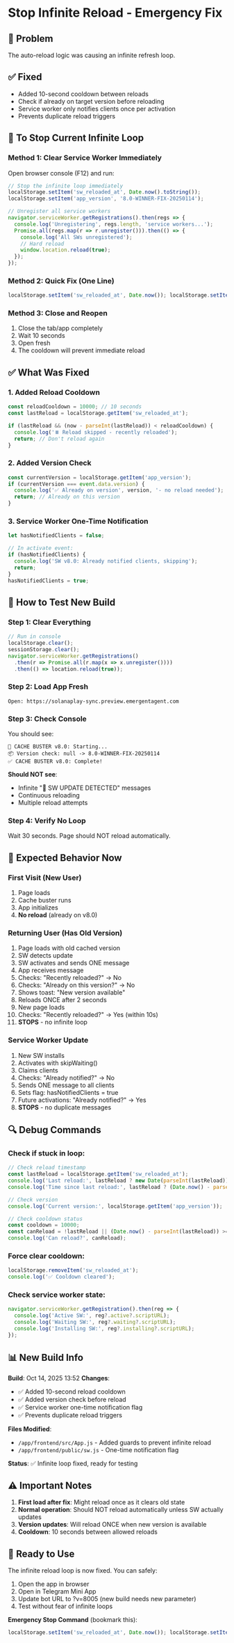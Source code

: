 # Stop Infinite Reload - Emergency Fix

## 🚨 Problem
The auto-reload logic was causing an infinite refresh loop.

## ✅ Fixed
- Added 10-second cooldown between reloads
- Check if already on target version before reloading
- Service worker only notifies clients once per activation
- Prevents duplicate reload triggers

## 🛑 To Stop Current Infinite Loop

### Method 1: Clear Service Worker Immediately

Open browser console (F12) and run:

```javascript
// Stop the infinite loop immediately
localStorage.setItem('sw_reloaded_at', Date.now().toString());
localStorage.setItem('app_version', '8.0-WINNER-FIX-20250114');

// Unregister all service workers
navigator.serviceWorker.getRegistrations().then(regs => {
  console.log('Unregistering', regs.length, 'service workers...');
  Promise.all(regs.map(r => r.unregister())).then(() => {
    console.log('All SWs unregistered');
    // Hard reload
    window.location.reload(true);
  });
});
```

### Method 2: Quick Fix (One Line)

```javascript
localStorage.setItem('sw_reloaded_at', Date.now()); localStorage.setItem('app_version', '8.0-WINNER-FIX-20250114'); location.reload(true);
```

### Method 3: Close and Reopen

1. Close the tab/app completely
2. Wait 10 seconds
3. Open fresh
4. The cooldown will prevent immediate reload

## ✅ What Was Fixed

### 1. Added Reload Cooldown
```javascript
const reloadCooldown = 10000; // 10 seconds
const lastReload = localStorage.getItem('sw_reloaded_at');

if (lastReload && (now - parseInt(lastReload)) < reloadCooldown) {
  console.log('⏸️ Reload skipped - recently reloaded');
  return; // Don't reload again
}
```

### 2. Added Version Check
```javascript
const currentVersion = localStorage.getItem('app_version');
if (currentVersion === event.data.version) {
  console.log('✅ Already on version', version, '- no reload needed');
  return; // Already on this version
}
```

### 3. Service Worker One-Time Notification
```javascript
let hasNotifiedClients = false;

// In activate event:
if (hasNotifiedClients) {
  console.log('SW v8.0: Already notified clients, skipping');
  return;
}
hasNotifiedClients = true;
```

## 🧪 How to Test New Build

### Step 1: Clear Everything
```javascript
// Run in console
localStorage.clear();
sessionStorage.clear();
navigator.serviceWorker.getRegistrations()
  .then(r => Promise.all(r.map(x => x.unregister())))
  .then(() => location.reload(true));
```

### Step 2: Load App Fresh
```
Open: https://solanaplay-sync.preview.emergentagent.com
```

### Step 3: Check Console
You should see:
```
🔄 CACHE BUSTER v8.0: Starting...
📦 Version check: null -> 8.0-WINNER-FIX-20250114
✅ CACHE BUSTER v8.0: Complete!
```

**Should NOT see**:
- Infinite "🔄 SW UPDATE DETECTED" messages
- Continuous reloading
- Multiple reload attempts

### Step 4: Verify No Loop
Wait 30 seconds. Page should NOT reload automatically.

## 🎯 Expected Behavior Now

### First Visit (New User)
1. Page loads
2. Cache buster runs
3. App initializes
4. **No reload** (already on v8.0)

### Returning User (Has Old Version)
1. Page loads with old cached version
2. SW detects update
3. SW activates and sends ONE message
4. App receives message
5. Checks: "Recently reloaded?" → No
6. Checks: "Already on this version?" → No
7. Shows toast: "New version available"
8. Reloads ONCE after 2 seconds
9. New page loads
10. Checks: "Recently reloaded?" → Yes (within 10s)
11. **STOPS** - no infinite loop

### Service Worker Update
1. New SW installs
2. Activates with skipWaiting()
3. Claims clients
4. Checks: "Already notified?" → No
5. Sends ONE message to all clients
6. Sets flag: hasNotifiedClients = true
7. Future activations: "Already notified?" → Yes
8. **STOPS** - no duplicate messages

## 🔍 Debug Commands

### Check if stuck in loop:
```javascript
// Check reload timestamp
const lastReload = localStorage.getItem('sw_reloaded_at');
console.log('Last reload:', lastReload ? new Date(parseInt(lastReload)) : 'Never');
console.log('Time since last reload:', lastReload ? (Date.now() - parseInt(lastReload)) + 'ms' : 'N/A');

// Check version
console.log('Current version:', localStorage.getItem('app_version'));

// Check cooldown status
const cooldown = 10000;
const canReload = !lastReload || (Date.now() - parseInt(lastReload)) >= cooldown;
console.log('Can reload?', canReload);
```

### Force clear cooldown:
```javascript
localStorage.removeItem('sw_reloaded_at');
console.log('✅ Cooldown cleared');
```

### Check service worker state:
```javascript
navigator.serviceWorker.getRegistration().then(reg => {
  console.log('Active SW:', reg?.active?.scriptURL);
  console.log('Waiting SW:', reg?.waiting?.scriptURL);
  console.log('Installing SW:', reg?.installing?.scriptURL);
});
```

## 📊 New Build Info

**Build**: Oct 14, 2025 13:52
**Changes**:
- ✅ Added 10-second reload cooldown
- ✅ Added version check before reload
- ✅ Service worker one-time notification flag
- ✅ Prevents duplicate reload triggers

**Files Modified**:
- `/app/frontend/src/App.js` - Added guards to prevent infinite reload
- `/app/frontend/public/sw.js` - One-time notification flag

**Status**: ✅ Infinite loop fixed, ready for testing

## ⚠️ Important Notes

1. **First load after fix**: Might reload once as it clears old state
2. **Normal operation**: Should NOT reload automatically unless SW actually updates
3. **Version updates**: Will reload ONCE when new version is available
4. **Cooldown**: 10 seconds between allowed reloads

## 🚀 Ready to Use

The infinite reload loop is now fixed. You can safely:
1. Open the app in browser
2. Open in Telegram Mini App
3. Update bot URL to ?v=8005 (new build needs new parameter)
4. Test without fear of infinite loops

**Emergency Stop Command** (bookmark this):
```javascript
localStorage.setItem('sw_reloaded_at', Date.now()); localStorage.setItem('app_version', '8.0-WINNER-FIX-20250114'); navigator.serviceWorker.getRegistrations().then(r => Promise.all(r.map(x => x.unregister()))).then(() => location.reload(true));
```
